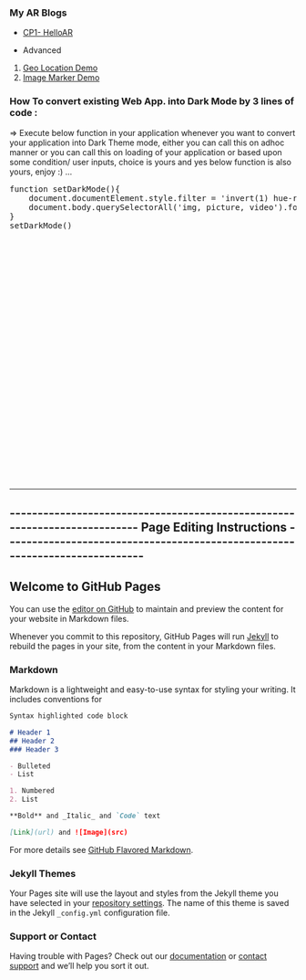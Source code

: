 ### My AR Blogs
- [CP1- HelloAR](https://biswa-13.github.io/BiswaRanjanSamal/AR-Blogs/cp1_helloAR.html)

- Advanced
1. [Geo Location Demo](https://biswa-13.github.io/BiswaRanjanSamal/AR-Blogs/index.html)
2. [Image Marker Demo](https://biswa-13.github.io/BiswaRanjanSamal/AR-Blogs/imageBasedMarkerDemo.html)



### How To convert existing Web App. into Dark Mode by 3 lines of code :
=> Execute below function in your application whenever you want to convert your application into Dark Theme mode, either you can call this on adhoc manner or you can call this on loading of your application or based upon some condition/ user inputs, choice is yours and yes below function is also yours, enjoy :) ...

<pre>
function setDarkMode(){
    document.documentElement.style.filter = 'invert(1) hue-rotate(180deg)';
    document.body.querySelectorAll('img, picture, video').forEach(el => el.style.filter = 'invert(1) hue-rotate(180deg)');
}
setDarkMode()
</pre>

<br/><br/><br/><br/><br/><br/><br/><br/><br/><br/><br/><br/><br/><br/><br/><br/><br/><br/><br/><br/><br/><br/><br/><br/><br/>

---------------------------------------------------------------------------------------------------------------------------------------------------------------------------------
-------------------------------------------------------------------------- Page Editing Instructions ----------------------------------------------------------------------------
---------------------------------------------------------------------------------------------------------------------------------------------------------------------------------
## Welcome to GitHub Pages

You can use the [editor on GitHub](https://github.com/biswa-13/BiswaRanjanSamal/edit/gh-pages/index.md) to maintain and preview the content for your website in Markdown files.

Whenever you commit to this repository, GitHub Pages will run [Jekyll](https://jekyllrb.com/) to rebuild the pages in your site, from the content in your Markdown files.

### Markdown

Markdown is a lightweight and easy-to-use syntax for styling your writing. It includes conventions for

```markdown
Syntax highlighted code block

# Header 1
## Header 2
### Header 3

- Bulleted
- List

1. Numbered
2. List

**Bold** and _Italic_ and `Code` text

[Link](url) and ![Image](src)
```

For more details see [GitHub Flavored Markdown](https://guides.github.com/features/mastering-markdown/).

### Jekyll Themes

Your Pages site will use the layout and styles from the Jekyll theme you have selected in your [repository settings](https://github.com/biswa-13/BiswaRanjanSamal/settings). The name of this theme is saved in the Jekyll `_config.yml` configuration file.

### Support or Contact

Having trouble with Pages? Check out our [documentation](https://docs.github.com/categories/github-pages-basics/) or [contact support](https://github.com/contact) and we’ll help you sort it out.
